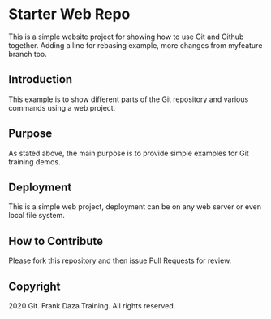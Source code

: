 # Starter Web Repo
This is a simple website project for showing how to use Git and Github together.
Adding a line for rebasing example, more changes from myfeature branch too.

## Introduction
This example is to show different parts of the Git repository and various commands using a web project.

## Purpose
As stated above, the main purpose is to provide simple examples for Git training demos.

## Deployment
This is a simple web project, deployment can be on any web server or even local file system.

## How to Contribute
Please fork this repository and then issue Pull Requests for review.

## Copyright
2020 Git. Frank Daza Training. All rights reserved.
